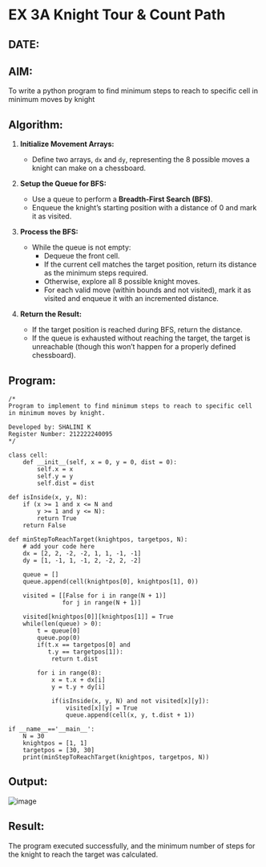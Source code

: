 # EX 3A Knight Tour & Count Path
## DATE:
## AIM:
To write a python program to find minimum steps to reach to specific cell in minimum moves by knight

## Algorithm:

1. **Initialize Movement Arrays:**  
   - Define two arrays, `dx` and `dy`, representing the 8 possible moves a knight can make on a chessboard.  

2. **Setup the Queue for BFS:**  
   - Use a queue to perform a **Breadth-First Search (BFS)**.  
   - Enqueue the knight’s starting position with a distance of 0 and mark it as visited.  

3. **Process the BFS:**  
   - While the queue is not empty:  
     - Dequeue the front cell.  
     - If the current cell matches the target position, return its distance as the minimum steps required.  
     - Otherwise, explore all 8 possible knight moves.  
     - For each valid move (within bounds and not visited), mark it as visited and enqueue it with an incremented distance.  

4. **Return the Result:**  
   - If the target position is reached during BFS, return the distance.  
   - If the queue is exhausted without reaching the target, the target is unreachable (though this won’t happen for a properly defined chessboard).  

## Program:
```
/*
Program to implement to find minimum steps to reach to specific cell in minimum moves by knight.

Developed by: SHALINI K
Register Number: 212222240095
*/

class cell:
    def __init__(self, x = 0, y = 0, dist = 0):
        self.x = x
        self.y = y
        self.dist = dist

def isInside(x, y, N):
    if (x >= 1 and x <= N and
        y >= 1 and y <= N):
        return True
    return False

def minStepToReachTarget(knightpos, targetpos, N):
    # add your code here
    dx = [2, 2, -2, -2, 1, 1, -1, -1]
    dy = [1, -1, 1, -1, 2, -2, 2, -2]
 
    queue = []
    queue.append(cell(knightpos[0], knightpos[1], 0))
 
    visited = [[False for i in range(N + 1)]
               for j in range(N + 1)]
 
    visited[knightpos[0]][knightpos[1]] = True
    while(len(queue) > 0):
        t = queue[0]
        queue.pop(0)
        if(t.x == targetpos[0] and
           t.y == targetpos[1]):
            return t.dist
 
        for i in range(8):
            x = t.x + dx[i]
            y = t.y + dy[i]
 
            if(isInside(x, y, N) and not visited[x][y]):
                visited[x][y] = True
                queue.append(cell(x, y, t.dist + 1))
    
if __name__=='__main__':
    N = 30
    knightpos = [1, 1]
    targetpos = [30, 30]
    print(minStepToReachTarget(knightpos, targetpos, N))
```

## Output:

![image](https://github.com/user-attachments/assets/76ffcdc6-8947-4b63-a2a9-f553b8bd18d0)


## Result:
The program executed successfully, and the minimum number of steps for the knight to reach the target was calculated.
